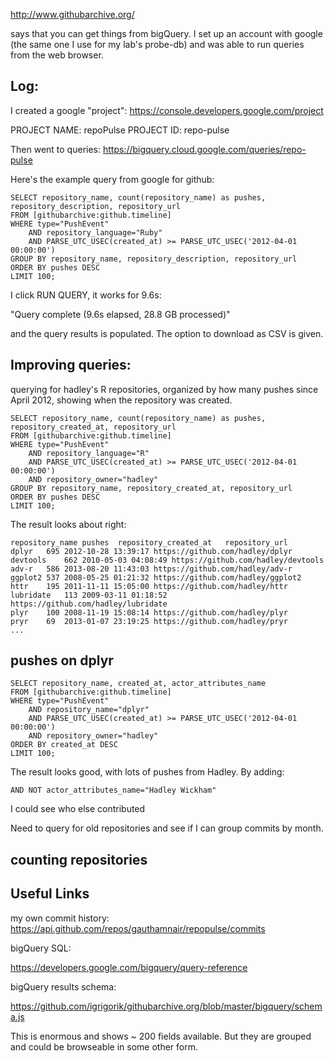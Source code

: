 
http://www.githubarchive.org/

says that you can get things from
bigQuery. I set up an account with google
(the same one I use for my lab's probe-db)
and was able to run queries from the
web browser.


## Log:

I created a google "project":
https://console.developers.google.com/project

PROJECT NAME: repoPulse
PROJECT ID: repo-pulse


Then went to queries:
https://bigquery.cloud.google.com/queries/repo-pulse


Here's the example query from google for github:

```
SELECT repository_name, count(repository_name) as pushes, repository_description, repository_url
FROM [githubarchive:github.timeline]
WHERE type="PushEvent"
    AND repository_language="Ruby"
    AND PARSE_UTC_USEC(created_at) >= PARSE_UTC_USEC('2012-04-01 00:00:00')
GROUP BY repository_name, repository_description, repository_url
ORDER BY pushes DESC
LIMIT 100;
```

I click RUN QUERY, it works for 9.6s:

"Query complete (9.6s elapsed, 28.8 GB processed)"

and the query results is populated. The option to download as CSV is given.


## Improving queries:

querying for hadley's R repositories, organized by how many pushes since April 2012, showing when the repository was created.

```
SELECT repository_name, count(repository_name) as pushes, repository_created_at, repository_url
FROM [githubarchive:github.timeline]
WHERE type="PushEvent"
    AND repository_language="R"
    AND PARSE_UTC_USEC(created_at) >= PARSE_UTC_USEC('2012-04-01 00:00:00')
    AND repository_owner="hadley"
GROUP BY repository_name, repository_created_at, repository_url
ORDER BY pushes DESC
LIMIT 100;
```

The result looks about right:
```
repository_name	pushes	repository_created_at	repository_url
dplyr	695	2012-10-28 13:39:17	https://github.com/hadley/dplyr
devtools	662	2010-05-03 04:08:49	https://github.com/hadley/devtools
adv-r	586	2013-08-20 11:43:03	https://github.com/hadley/adv-r
ggplot2	537	2008-05-25 01:21:32	https://github.com/hadley/ggplot2
httr	195	2011-11-11 15:05:00	https://github.com/hadley/httr
lubridate	113	2009-03-11 01:18:52	https://github.com/hadley/lubridate
plyr	100	2008-11-19 15:08:14	https://github.com/hadley/plyr
pryr	69	2013-01-07 23:19:25	https://github.com/hadley/pryr
...
```


## pushes on dplyr

```
SELECT repository_name, created_at, actor_attributes_name
FROM [githubarchive:github.timeline]
WHERE type="PushEvent"
    AND repository_name="dplyr"
    AND PARSE_UTC_USEC(created_at) >= PARSE_UTC_USEC('2012-04-01 00:00:00')
    AND repository_owner="hadley"
ORDER BY created_at DESC
LIMIT 100;
```

The result looks good, with lots of pushes from Hadley. By adding:

```
AND NOT actor_attributes_name="Hadley Wickham"
```
I could see who else contributed


Need to query for old repositories and see if I can group commits by month.


## counting repositories




## Useful Links

my own commit history:
https://api.github.com/repos/gauthamnair/repopulse/commits


bigQuery SQL:

https://developers.google.com/bigquery/query-reference

bigQuery results schema:

https://github.com/igrigorik/githubarchive.org/blob/master/bigquery/schema.js

This is enormous and shows ~ 200 fields available. But they are grouped
and could be browseable in some
other form.

